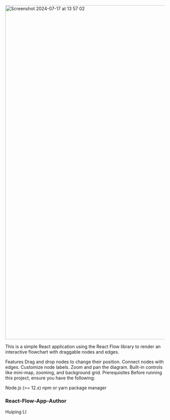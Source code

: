 
<img width="1054" alt="Screenshot 2024-07-17 at 13 57 02" src="https://github.com/user-attachments/assets/956cd5a9-9fd6-4a63-a1e2-ba7e6fc29467">


This is a simple React application using the React Flow library to render an interactive flowchart with draggable nodes and edges.

Features
Drag and drop nodes to change their position.
Connect nodes with edges.
Customize node labels.
Zoom and pan the diagram.
Built-in controls like mini-map, zooming, and background grid.
Prerequisites
Before running this project, ensure you have the following:

Node.js (>= 12.x)
npm or yarn package manager

### React-Flow-App-Author
Huiping LI
